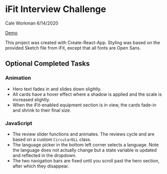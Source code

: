 # iFit Interview Challenge
Cale Workman
6/14/2020

 [Demo](https://caleworkman.github.io/ifit-interview-challenge/)

 This project was created with Create-React-App. Styling was based on the provided Sketch file from iFit, except that all fonts are Open Sans.

 ## Optional Completed Tasks

 ### Animation
 - Hero text fades in and slides down slightly.
 - All cards have a hover effect where a shadow is applied and the scale is increased slightly.
 - When the iFit-enabled equipment section is in view, the cards fade-in and shrink to their final size.


 ### JavaScript
 - The review slider functions and animates. The reviews cycle and are based on a custom `CircularDLL` class.
 - The language picker in the bottom left corner selects a language. Note the language does not actually change but a state variable is updated and reflected in the dropdown.
 - The two navigation bars are fixed until you scroll past the hero section, after which they disappear.
